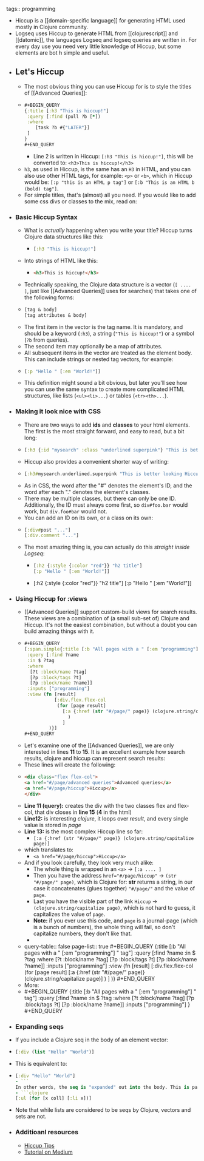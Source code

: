 tags:: programming

- Hiccup is a [[domain-specific language]] for generating HTML used mostly in Clojure community.
- Logseq uses Hiccup to generate HTML from [[clojurescript]] and [[datomic]], the languages Logseq and logseq queries are written in. For every day use you need very little knowledge of Hiccup, but some elements are bot h simple and useful.
- ## Let's Hiccup
	- The most obvious thing you can use Hiccup for is to style the titles of [[Advanced Queries]]:
	- ```clojure
	  #+BEGIN_QUERY
	  {:title [:h3 "This is hiccup!"]
	   :query [:find (pull ?b [*])
	   :where
	      [task ?b #{"LATER"}]
	   ]
	  }
	  #+END_QUERY
	  ```
		- Line 2 is written in Hiccup: `[:h3 "This is hiccup!"]`, this will be converted to: `<h3>This is hiccup!</h3>`
	- `h3`, as used in Hiccup, is the same has an `H3` in HTML, and you can also use other HTML tags, for example: `<p>` or `<b>`, which in Hiccup would be: `[:p "this is an HTML p tag"]` or `[:b "This is an HTML b (bold) tag"]`.
	- For simple titles, that's (almost) all you need. If you would like to add some css divs or classes to the mix, read on:
- ### Basic Hiccup Syntax
	- What is _actually_ happening when you write your title? Hiccup turns Clojure data structures like this:
		- ```clojure
		  [:h3 "This is hiccup!"]
		  ```
	- Into strings of HTML like this:
		- ```html
		  <h3>This is hiccup!</h3>
		  ```
	- Technically speaking, the Clojure data structure is a vector (`[ .... ]`, just like [[Advanced Queries]] uses for
	   searches) that takes one of the following forms:
	- ```clojure
	  [tag & body]
	  [tag attributes & body]
	  ```
	- The first item in the vector is the tag name. It is mandatory, and should be a keyword (`:h3`), a string (`"This is hiccup!"`) or a symbol (`?b` from queries).
	- The second item may optionally be a map of attributes.
	- All subsequent items in the vector are treated as the element body. This can include strings or nested tag vectors, for example:
	- ```clojure
	  [:p "Hello " [:em "World!"]]
	  ```
	- This definition might sound a bit obvious, but later you'll see how you can use the same syntax to create more complicated HTML structures, like lists (`<ul><li>...`) or tables (`<tr><th>...`).
- ### Making it look nice with CSS
	- There are two ways to add **ids** and **classes** to your html elements. The first is the most straight forward, and easy to read, but a bit long:
	- ```clojure
	  [:h3 {:id "mysearch" :class "underlined superpink"} "This is better looking Hiccup!"]
	  ```
	- Hiccup also provides a convenient shorter way of writing:
	- ```clojure
	  [:h3#mysearch.underlined.superpink "This is better looking Hiccup!"]
	  ```
	- As in CSS, the word after the "#" denotes the element's ID, and the word after each "." denotes the element's classes.
	- There may be multiple classes, but there can only be one ID. Additionally, the ID must always come first, so `div#foo.bar` would work, but `div.foo#bar` would not.
	- You can add an ID on its own, or a class on its own:
	- ```clojure
	  [:div#post "..."]
	  [:div.comment "..."]
	  ```
	- The most amazing thing is, you can actually do this _straight inside Logseq_:
		- ```clojure
		  [:h2 {:style {:color "red"}} "h2 title"]
		  [:p "Hello " [:em "World!"]]
		  ```
		- [:h2 {:style {:color "red"}} "h2 title"]
		  [:p "Hello " [:em "World!"]]
- ### Using Hiccup for :views
	- [[Advanced Queries]] support custom-build views for search results. These views are a combination of (a small sub-set of) Clojure and Hiccup. It's not the easiest combination, but without a doubt you can build amazing things with it.
	- ``` clojure
	  #+BEGIN_QUERY
	  [:span.simple{:title [:b "All pages with a " [:em "programming"] " tag"]
	   :query [:find ?name
	   :in $ ?tag
	   :where
	    [?t :block/name ?tag]
	    [?p :block/tags ?t]
	    [?p :block/name ?name]]
	   :inputs ["programming"]
	   :view (fn [result]
	  	         [:div.flex.flex-col
	  	          (for [page result]
	  	            [:a {:href (str "#/page/" page)} (clojure.string/capitalize page)]
	                  )
	                ]
	           )}]
	  #+END_QUERY
	  ```
	- Let's examine one of the [[Advanced Queries]], we are only interested in lines **11** to **15**. It is an excellent example how search results, clojure and hiccup can represent search results:
	- These lines will create the following:
	- ```html
	  <div class="flex flex-col">
	  <a href="#/page/advanced queries">Advanced queries</a>
	  <a href="#/page/hiccup">Hiccup</a>
	  </div>
	  ```
	- **Line 11 (query):** creates the div with the two classes flex and flex-col, that div closes in **line 15** (**4** in the html)
	- **Line12:** is interesting _clojure_, it loops over _result_, and every single value is stored in _page_
	- **Line 13:** is the most complex Hiccup line so far:
		- `[:a {:href (str "#/page/" page)} (clojure.string/capitalize page)]`
	- which translates to:
		- `<a href="#/page/hiccup">Hiccup</a>`
	- And if you look carefully, they look very much alike:
		- The whole thing is wrapped in an `<a>` -> `[:a .... ]`
		- Then you have the address `href="#/page/hiccup"` -> `(str "#/page/" page)`, which is Clojure for: **str** returns a string, in our case it concatenates (glues together)  `"#/page/"` and the value of `page`.
		- Last you have the visible part of the link `Hiccup` -> `(clojure.string/capitalize page)`, which is not hard to guess, it capitalizes the value of `page`.
		- **Note:** if you ever use this code, and `page` is a journal-page (which is a bunch of numbers), the whole thing will fail, so don't capitalize numbers, they don't like that.
		-
	- query-table:: false
	  page-list:: true
	  #+BEGIN_QUERY
	  {:title [:b "All pages with a " [:em "programming"] " tag"]
	   :query [:find ?name
	   :in $ ?tag
	   :where
	    [?t :block/name ?tag]
	    [?p :block/tags ?t]
	    [?p :block/name ?name]]
	   :inputs ["programming"]
	   :view (fn [result]
	  	         [:div.flex.flex-col
	  	          (for [page result]
	  	            [:a {:href (str "#/page/" page)} (clojure.string/capitalize page)]
	                  )
	                ]
	           )}
	  #+END_QUERY
	- More:
	- #+BEGIN_QUERY
	  {:title [:b "All pages with a " [:em "programming"] " tag"]
	   :query [:find ?name
	   :in $ ?tag
	   :where
	    [?t :block/name ?tag]
	    [?p :block/tags ?t]
	    [?p :block/name ?name]]
	   :inputs ["programming"]
	   }
	  #+END_QUERY
- ### Expanding seqs
- If you include a Clojure seq in the body of an element vector:
- ```clojure
  [:div (list "Hello" "World")]
  ```
- This is equivalent to:
- ```clojure
  [:div "Hello" "World"]
  - ```
  In other words, the seq is "expanded" out into the body. This is particularly useful for macros like `for`:
  - ```clojure
  [:ul (for [x coll] [:li x])]
  ```
- Note that while lists are considered to be seqs by Clojure, vectors and sets are not.
- ### Additioanl resources
	- [Hiccup Tips](https://ericnormand.me/mini-guide/hiccup-tips)
	- [Tutorial on Medium](https://medium.com/makimo-tech-blog/hiccup-lightning-tutorial-6494e477f3a5)